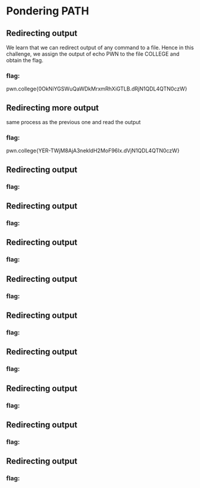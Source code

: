 # Pondering PATH

## Redirecting output
We learn that we can redirect output of any command to a file. Hence in this challenge, we assign the output of echo PWN to the file COLLEGE and obtain the flag.
### flag:
pwn.college{0OkNiYGSWuQaWDkMrxmRhXiGTLB.dRjN1QDL4QTN0czW}

## Redirecting more output
same process as the previous one and read the output
### flag:
pwn.college{YER-TWjM8AjA3nekldH2MoF96Ix.dVjN1QDL4QTN0czW}

## Redirecting output
### flag:
## Redirecting output
### flag:
## Redirecting output
### flag:
## Redirecting output
### flag:
## Redirecting output
### flag:
## Redirecting output
### flag:
## Redirecting output
### flag:
## Redirecting output
### flag:
## Redirecting output
### flag:
